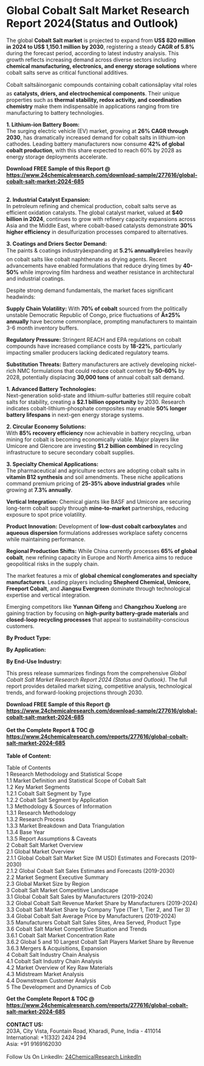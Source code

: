 <h1>Global Cobalt Salt Market Research Report 2024(Status and Outlook)</h1><p>The global <strong>Cobalt Salt market</strong> is projected to expand from <strong>US$ 820 million in 2024 to US$ 1,150.1 million by 2030</strong>, registering a steady <strong>CAGR of 5.8%</strong> during the forecast period, according to latest industry analysis. This growth reflects increasing demand across diverse sectors including <strong>chemical manufacturing, electronics, and energy storage solutions</strong> where cobalt salts serve as critical functional additives.</p><p>Cobalt saltsâinorganic compounds containing cobalt cationsâplay vital roles as <strong>catalysts, driers, and electrochemical components</strong>. Their unique properties such as <strong>thermal stability, redox activity, and coordination chemistry</strong> make them indispensable in applications ranging from tire manufacturing to battery technologies.</p><p><strong>1. Lithium-ion Battery Boom:</strong><br>
The surging electric vehicle (EV) market, growing at <strong>26% CAGR through 2030</strong>, has dramatically increased demand for cobalt salts in lithium-ion cathodes. Leading battery manufacturers now consume <strong>42% of global cobalt production</strong>, with this share expected to reach 60% by 2028 as energy storage deployments accelerate.</p><div><b>Download FREE Sample of this Report @ 
            <a href="https://www.24chemicalresearch.com/download-sample/277616/global-cobalt-salt-market-2024-685">
            https://www.24chemicalresearch.com/download-sample/277616/global-cobalt-salt-market-2024-685</a></b></div><br><p><strong>2. Industrial Catalyst Expansion:</strong><br>
In petroleum refining and chemical production, cobalt salts serve as efficient oxidation catalysts. The global catalyst market, valued at <strong>$40 billion in 2024</strong>, continues to grow with refinery capacity expansions across Asia and the Middle East, where cobalt-based catalysts demonstrate <strong>30% higher efficiency</strong> in desulfurization processes compared to alternatives.</p><p><strong>3. Coatings and Driers Sector Demand:</strong><br>
The paints &amp; coatings industryâexpanding at <strong>5.2% annuallyâ</strong>relies heavily on cobalt salts like cobalt naphthenate as drying agents. Recent advancements have enabled formulations that reduce drying times by <strong>40-50%</strong> while improving film hardness and weather resistance in architectural and industrial coatings.</p><p>Despite strong demand fundamentals, the market faces significant headwinds:</p><p><strong>Supply Chain Volatility:</strong> With <strong>70% of cobalt</strong> sourced from the politically unstable Democratic Republic of Congo, price fluctuations of <strong>Â±25% annually</strong> have become commonplace, prompting manufacturers to maintain 3-6 month inventory buffers.</p><p><strong>Regulatory Pressure:</strong> Stringent REACH and EPA regulations on cobalt compounds have increased compliance costs by <strong>18-22%</strong>, particularly impacting smaller producers lacking dedicated regulatory teams.</p><p><strong>Substitution Threats:</strong> Battery manufacturers are actively developing nickel-rich NMC formulations that could reduce cobalt content by <strong>50-60%</strong> by 2028, potentially displacing <strong>30,000 tons</strong> of annual cobalt salt demand.</p><p><strong>1. Advanced Battery Technologies:</strong><br>
Next-generation solid-state and lithium-sulfur batteries still require cobalt salts for stability, creating a <strong>$2.1 billion opportunity</strong> by 2030. Research indicates cobalt-lithium-phosphate composites may enable <strong>50% longer battery lifespans</strong> in next-gen energy storage systems.</p><p><strong>2. Circular Economy Solutions:</strong><br>
With <strong>85% recovery efficiency</strong> now achievable in battery recycling, urban mining for cobalt is becoming economically viable. Major players like Umicore and Glencore are investing <strong>$1.2 billion combined</strong> in recycling infrastructure to secure secondary cobalt supplies.</p><p><strong>3. Specialty Chemical Applications:</strong><br>
The pharmaceutical and agriculture sectors are adopting cobalt salts in <strong>vitamin B12 synthesis</strong> and soil amendments. These niche applications command premium pricing of <strong>25-35% above industrial grades</strong> while growing at <strong>7.3% annually</strong>.</p><p><strong>Vertical Integration:</strong> Chemical giants like BASF and Umicore are securing long-term cobalt supply through <strong>mine-to-market</strong> partnerships, reducing exposure to spot price volatility.</p><p><strong>Product Innovation:</strong> Development of <strong>low-dust cobalt carboxylates</strong> and <strong>aqueous dispersion</strong> formulations addresses workplace safety concerns while maintaining performance.</p><p><strong>Regional Production Shifts:</strong> While China currently processes <strong>65% of global cobalt</strong>, new refining capacity in Europe and North America aims to reduce geopolitical risks in the supply chain.</p><p>The market features a mix of <strong>global chemical conglomerates and specialty manufacturers</strong>. Leading players including <strong>Shepherd Chemical, Umicore, Freeport Cobalt</strong>, and <strong>Jiangsu Evergreen</strong> dominate through technological expertise and vertical integration.</p><p>Emerging competitors like <strong>Yunnan Qifeng</strong> and <strong>Changzhou Xuelong</strong> are gaining traction by focusing on <strong>high-purity battery-grade materials</strong> and <strong>closed-loop recycling processes</strong> that appeal to sustainability-conscious customers.</p><p><strong>By Product Type:</strong></p><p><strong>By Application:</strong></p><p><strong>By End-Use Industry:</strong></p><p>This press release summarizes findings from the comprehensive <em>Global Cobalt Salt Market Research Report 2024 (Status and Outlook)</em>. The full report provides detailed market sizing, competitive analysis, technological trends, and forward-looking projections through 2030.</p><div><b>Download FREE Sample of this Report @ 
            <a href="https://www.24chemicalresearch.com/download-sample/277616/global-cobalt-salt-market-2024-685">
            https://www.24chemicalresearch.com/download-sample/277616/global-cobalt-salt-market-2024-685</a></b></div><br><div><b>Get the Complete Report & TOC @ 
            <a href="https://www.24chemicalresearch.com/reports/277616/global-cobalt-salt-market-2024-685">
            https://www.24chemicalresearch.com/reports/277616/global-cobalt-salt-market-2024-685</a></b></div><br>
            <b>Table of Content:</b><p>Table of Contents<br />
1 Research Methodology and Statistical Scope<br />
1.1 Market Definition and Statistical Scope of Cobalt Salt<br />
1.2 Key Market Segments<br />
1.2.1 Cobalt Salt Segment by Type<br />
1.2.2 Cobalt Salt Segment by Application<br />
1.3 Methodology & Sources of Information<br />
1.3.1 Research Methodology<br />
1.3.2 Research Process<br />
1.3.3 Market Breakdown and Data Triangulation<br />
1.3.4 Base Year<br />
1.3.5 Report Assumptions & Caveats<br />
2 Cobalt Salt Market Overview<br />
2.1 Global Market Overview<br />
2.1.1 Global Cobalt Salt Market Size (M USD) Estimates and Forecasts (2019-2030)<br />
2.1.2 Global Cobalt Salt Sales Estimates and Forecasts (2019-2030)<br />
2.2 Market Segment Executive Summary<br />
2.3 Global Market Size by Region<br />
3 Cobalt Salt Market Competitive Landscape<br />
3.1 Global Cobalt Salt Sales by Manufacturers (2019-2024)<br />
3.2 Global Cobalt Salt Revenue Market Share by Manufacturers (2019-2024)<br />
3.3 Cobalt Salt Market Share by Company Type (Tier 1, Tier 2, and Tier 3)<br />
3.4 Global Cobalt Salt Average Price by Manufacturers (2019-2024)<br />
3.5 Manufacturers Cobalt Salt Sales Sites, Area Served, Product Type<br />
3.6 Cobalt Salt Market Competitive Situation and Trends<br />
3.6.1 Cobalt Salt Market Concentration Rate<br />
3.6.2 Global 5 and 10 Largest Cobalt Salt Players Market Share by Revenue<br />
3.6.3 Mergers & Acquisitions, Expansion<br />
4 Cobalt Salt Industry Chain Analysis<br />
4.1 Cobalt Salt Industry Chain Analysis<br />
4.2 Market Overview of Key Raw Materials<br />
4.3 Midstream Market Analysis<br />
4.4 Downstream Customer Analysis<br />
5 The Development and Dynamics of Cob</p><div><b>Get the Complete Report & TOC @ 
            <a href="https://www.24chemicalresearch.com/reports/277616/global-cobalt-salt-market-2024-685">
            https://www.24chemicalresearch.com/reports/277616/global-cobalt-salt-market-2024-685</a></b></div><br><b>CONTACT US:</b><br>
            203A, City Vista, Fountain Road, Kharadi, Pune, India - 411014<br>
            International: +1(332) 2424 294<br>
            Asia: +91 9169162030 <br><br>
            Follow Us On LinkedIn: <a href="https://www.linkedin.com/company/24chemicalresearch/">24ChemicalResearch LinkedIn</a>